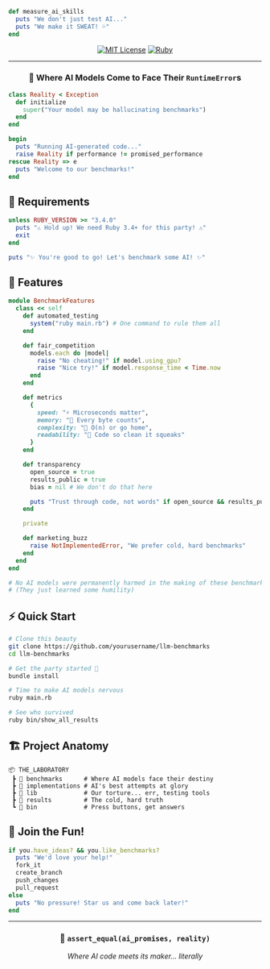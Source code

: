```ruby
def measure_ai_skills
  puts "We don't just test AI..."
  puts "We make it SWEAT! 💦"
end
```

<div align="center">

[![MIT License](https://img.shields.io/badge/License-MIT-purple.svg)](LICENSE)
[![Ruby](https://img.shields.io/badge/Ruby-3.4+-red.svg)](https://www.ruby-lang.org)

</div>

---

<div align="center">

### 🧪 Where AI Models Come to Face Their `RuntimeError`s

</div>

```ruby
class Reality < Exception
  def initialize
    super("Your model may be hallucinating benchmarks")
  end
end

begin
  puts "Running AI-generated code..."
  raise Reality if performance != promised_performance
rescue Reality => e
  puts "Welcome to our benchmarks!"
end
```

## 🔧 Requirements

```ruby
unless RUBY_VERSION >= "3.4.0"
  puts "⚠️ Hold up! We need Ruby 3.4+ for this party! ⚠️"
  exit
end

puts "✨ You're good to go! Let's benchmark some AI! ✨"
```

## 🚀 Features

```ruby
module BenchmarkFeatures
  class << self
    def automated_testing
      system("ruby main.rb") # One command to rule them all
    end

    def fair_competition
      models.each do |model|
        raise "No cheating!" if model.using_gpu?
        raise "Nice try!" if model.response_time < Time.now
      end
    end

    def metrics
      {
        speed: "⚡️ Microseconds matter",
        memory: "🧠 Every byte counts",
        complexity: "🤯 O(n) or go home",
        readability: "👀 Code so clean it squeaks"
      }
    end

    def transparency
      open_source = true
      results_public = true
      bias = nil # We don't do that here

      puts "Trust through code, not words" if open_source && results_public && bias.nil?
    end

    private

    def marketing_buzz
      raise NotImplementedError, "We prefer cold, hard benchmarks"
    end
  end
end

# No AI models were permanently harmed in the making of these benchmarks
# (They just learned some humility)
```

## ⚡ Quick Start

```bash
# Clone this beauty
git clone https://github.com/yourusername/llm-benchmarks
cd llm-benchmarks

# Get the party started 🎉
bundle install

# Time to make AI models nervous
ruby main.rb

# See who survived
ruby bin/show_all_results
```

## 🏗️ Project Anatomy

```
📦 THE_LABORATORY
 ┣ 📂 benchmarks      # Where AI models face their destiny
 ┣ 📂 implementations # AI's best attempts at glory
 ┣ 📂 lib             # Our torture... err, testing tools
 ┣ 📂 results         # The cold, hard truth
 ┗ 📂 bin             # Press buttons, get answers
```

## 🤝 Join the Fun!

```ruby
if you.have_ideas? && you.like_benchmarks?
  puts "We'd love your help!"
  fork_it
  create_branch
  push_changes
  pull_request
else
  puts "No pressure! Star us and come back later!"
end
```

---

<div align="center">

### 🔬 `assert_equal(ai_promises, reality)`

_Where AI code meets its maker... literally_

</div>
